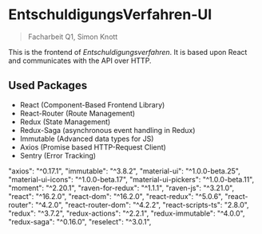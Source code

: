 # EntschuldigungsVerfahren-UI
> Facharbeit Q1, Simon Knott

This is the frontend of *Entschuldigungsverfahren*.
It is based upon React and communicates with the API over HTTP.

## Used Packages
- React (Component-Based Frontend Library)
- React-Router (Route Management)
- Redux (State Management)
- Redux-Saga (asynchronous event handling in Redux)
- Immutable (Advanced data types for JS)
- Axios (Promise based HTTP-Request Client)
- Sentry (Error Tracking)

"axios": "^0.17.1",
    "immutable": "^3.8.2",
    "material-ui": "^1.0.0-beta.25",
    "material-ui-icons": "^1.0.0-beta.17",
    "material-ui-pickers": "^1.0.0-beta.11",
    "moment": "^2.20.1",
    "raven-for-redux": "^1.1.1",
    "raven-js": "^3.21.0",
    "react": "^16.2.0",
    "react-dom": "^16.2.0",
    "react-redux": "^5.0.6",
    "react-router": "^4.2.0",
    "react-router-dom": "^4.2.2",
    "react-scripts-ts": "2.8.0",
    "redux": "^3.7.2",
    "redux-actions": "^2.2.1",
    "redux-immutable": "^4.0.0",
    "redux-saga": "^0.16.0",
    "reselect": "^3.0.1",